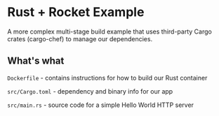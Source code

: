 # Rust + Rocket Example

A more complex multi-stage build example that uses third-party Cargo crates (cargo-chef) to manage our dependencies.

## What's what

`Dockerfile` - contains instructions for how to build our Rust container

`src/Cargo.toml` - dependency and binary info for our app

`src/main.rs` - source code for a simple Hello World HTTP server
